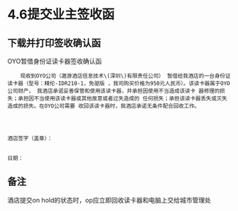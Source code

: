 # 4.6提交业主签收函

## 下载并打印签收确认函

OYO暂借身份证读卡器签收确认函

        现收到OYO公司（遨游酒店信息技术\(深圳\)有限责任公司） 暂借给我酒店的一台身份证读卡器（型号：精伦-IDR210-1，免驱版 ，我司购买价格为950元人民币）。该读卡器属于OYO公司财产， 我酒店承诺妥善保管和使用该读卡器，并承担因使用不当造成该读卡 器修理的损失；承担因不当使用该读卡器或其他故意或者过失造成的 任何损失；承担该读卡器丢失或灭失造成的损失。在OYO公司需要 收回该读卡器时，我酒店承诺无条件配合回收工作。



                                                                                         酒店签字（盖章）： 

                                                                                                                 日期：

## 备注

酒店提交on hold的状态时，op应立即回收读卡器和电脑上交给城市管理处

